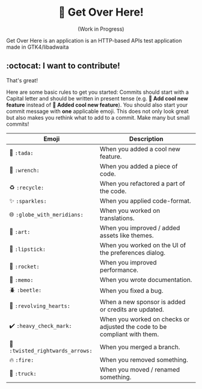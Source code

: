<!-- Based on Burn My Window README -->
<h1 align="center">🔄 Get Over Here!</h1>
<p align="center">(Work in Progress)</p>

<!-- <p align="center"> -->
<!-- <a href="https://extensions.gnome.org/extension/4679/burn-my-windows/"><img src="https://img.shields.io/badge/Download-extensions.gnome.org-e67f4d.svg?logo=gnome&logoColor=lightgrey&labelColor=303030" /></a><br/> -->
<!-- <a href="https://github.com/Schneegans/Burn-My-Windows/actions"><img src="https://github.com/Schneegans/Burn-My-Windows/workflows/Checks/badge.svg?branch=main" /></a> -->
<!-- <a href="LICENSE"><img src="https://img.shields.io/badge/License-GPLv3-blue.svg?labelColor=303030" /></a> -->
<!-- <a href="https://hosted.weblate.org/engage/burn-my-windows/"><img src="https://img.shields.io/weblate/progress/burn-my-windows?label=Translated&logo=weblate&logoColor=lightgray&labelColor=303030" /></a> -->
<!-- <a href="scripts/cloc.sh"><img src="https://img.shields.io/endpoint?url=https://gist.githubusercontent.com/Schneegans/8cf45f23253ff09b21196e7271378762/raw/loc.json" /></a> -->
<!-- <a href="scripts/cloc.sh"><img src="https://img.shields.io/endpoint?url=https://gist.githubusercontent.com/Schneegans/8cf45f23253ff09b21196e7271378762/raw/comments.json" /></a> -->
<!-- </p> -->

Get Over Here is an application is an HTTP-based APIs test application made in GTK4/libadwaita

<!-- Effect | Preview -->
<!-- -----|-------- -->
<!-- **Apparition** <br> This effect hides your windows by violently sucking them into the void of magic! | <img src ="docs/pics/apparition.gif" /> -->
<!-- **Broken Glass** <br> Shatter your windows into a shower sharp shards! This effect can be configured so that the shards fly away from your mouse pointer position!| <img src ="docs/pics/glass.gif" /> -->
<!-- **Doom** <br> Melt your windows. Inspired by the legendary screen transitions of the original Doom. | <img src ="docs/pics/doom.gif" /> -->
<!-- **Energize A** <br> Beam your windows away! | <img src ="docs/pics/energizeA.gif" /> -->
<!-- **Energize B** <br> Using different transporter technology results in an alternative visual effect. | <img src ="docs/pics/energizeB.gif" /> -->
<!-- **Fire** <br> The classic effect inspired by Compiz. However, this is implemented using a GLSL shader and not with a particle system like in the old days. | <img src ="docs/pics/fire.gif" /> -->
<!-- **Hexagon** <br> With glowing lines and hexagon-shaped tiles, this effect looks very sci-fi. | <img src ="docs/pics/hexagon.gif" /> -->
<!-- **Incinerate** <br> A less snappy but definitely more fancy take on the fire effect. | <img src ="docs/pics/incinerate.gif" /> -->
<!-- **Matrix** <br> Turn your windows into a shower of green letters! The color is actually configurable.| <img src ="docs/pics/matrix.gif" /> -->
<!-- **Pixelate** <br> Pixelate your windows and randomly hide pixels until the entire window is gone.| <img src ="docs/pics/pixelate.gif" /> -->
<!-- **Pixel Wheel** <br> This simple effect pixelates the window and hides the pixels in a wheel-like fashion.| <img src ="docs/pics/pixel-wheel.gif" /> -->
<!-- **Pixel Wipe** <br> This effect pixelates the window and hides the pixels radially, starting from the pointer position.| <img src ="docs/pics/pixel-wipe.gif" /> -->
<!-- **Snap of Disintegration** <br> Dissolve your windows into a cloud of dust.| <img src ="docs/pics/snap.gif" /> -->
<!-- **T-Rex Attack** <br> Destroy your windows with a series of violent slashes!| <img src ="docs/pics/trex.gif" /> -->
<!-- **TV-Effect** <br> This is a very simple effect to demonstrate that this extension could also be used in a more professional environment. | <img src ="docs/pics/tv.gif" /> -->
<!-- **Wisps** <br> Let your windows be carried away to the realm of dreams by these little fairies! | <img src ="docs/pics/wisps.gif" /> -->
<!-- **Your Effect!** <br> The extension is very modular and with a bit of creativity and GLSL knowledge, [you can easily create your own effects](docs/how-to-create-new-effects.md). | [![Create your own effects](docs/pics/custom.jpg)](docs/how-to-create-new-effects.md) -->
<!--  -->
<!-- ## ✅ Supported Versions -->
<!--  -->
<!-- Not every effect is available on each version of GNOME or KWin. -->
<!-- Below is a table which summarizes the current availability for all effects. -->
<!--  -->
<!-- <table width="100%"> -->
<!-- <tr> -->
<!-- <td></td> -->
<!-- <td colspan="5"><strong>GNOME</strong></td> -->
<!-- <td colspan="1"><strong>KWin</strong></td> -->
<!-- </tr> -->
<!-- <tr><td></td>                        <td>3.36</td><td>3.38</td><td>40</td><td>41</td><td>42</td><td>5.25.0</td></tr> -->
<!-- <tr><td>Apparition</td>              <td>  </td>   <td>✅</td>  <td>✅</td><td>✅</td><td>✅</td><td>  </td>   </tr> -->
<!-- <tr><td>Broken Glass</td>            <td>  </td>   <td>  </td>  <td>✅</td><td>✅</td><td>✅</td><td>  </td>   </tr> -->
<!-- <tr><td>Doom</td>                    <td>  </td>   <td>✅</td>  <td>✅</td><td>✅</td><td>✅</td><td>✅</td>   </tr> -->
<!-- <tr><td>Energize A</td>              <td>✅</td>   <td>✅</td>  <td>✅</td><td>✅</td><td>✅</td><td>✅</td>   </tr> -->
<!-- <tr><td>Energize B</td>              <td>✅</td>   <td>✅</td>  <td>✅</td><td>✅</td><td>✅</td><td>✅</td>   </tr> -->
<!-- <tr><td>Fire</td>                    <td>✅</td>   <td>✅</td>  <td>✅</td><td>✅</td><td>✅</td><td>✅</td>   </tr> -->
<!-- <tr><td>Hexagon</td>                 <td>✅</td>   <td>✅</td>  <td>✅</td><td>✅</td><td>✅</td><td>✅</td>   </tr> -->
<!-- <tr><td>Incinerate</td>              <td>✅</td>   <td>✅</td>  <td>✅</td><td>✅</td><td>✅</td><td>✅</td>   </tr> -->
<!-- <tr><td>Matrix</td>                  <td>  </td>   <td>  </td>  <td>✅</td><td>✅</td><td>✅</td><td>  </td>   </tr> -->
<!-- <tr><td>Pixelate</td>                <td>✅</td>   <td>✅</td>  <td>✅</td><td>✅</td><td>✅</td><td>✅</td>   </tr> -->
<!-- <tr><td>Pixel Wheel</td>             <td>✅</td>   <td>✅</td>  <td>✅</td><td>✅</td><td>✅</td><td>✅</td>   </tr> -->
<!-- <tr><td>Pixel Wipe</td>              <td>✅</td>   <td>✅</td>  <td>✅</td><td>✅</td><td>✅</td><td>✅</td>   </tr> -->
<!-- <tr><td>Snap of Disintegration</td>  <td>  </td>   <td>  </td>  <td>✅</td><td>✅</td><td>✅</td><td>  </td>   </tr> -->
<!-- <tr><td>T-Rex Attack</td>            <td>  </td>   <td>  </td>  <td>✅</td><td>✅</td><td>✅</td><td>  </td>   </tr> -->
<!-- <tr><td>TV-Effect</td>               <td>✅</td>   <td>✅</td>  <td>✅</td><td>✅</td><td>✅</td><td>✅</td>   </tr> -->
<!-- <tr><td>Wisps</td>                   <td>✅</td>   <td>✅</td>  <td>✅</td><td>✅</td><td>✅</td><td>✅</td>   </tr> -->
<!-- </table> -->
<!--  -->

<!-- ## 💞 These People _love_ this Extension -->
<!--  -->
<!-- While [coding new features](docs/how-to-create-new-effects.md) or [translating the extension](https://hosted.weblate.org/engage/burn-my-windows/) are the most awesome ways to contribute, providing financial support will help me stay motivated to invest my spare time to keep the project alive in the future. -->

<!-- <h3 align="center">🥇 Current Gold Sponsors</h3> -->
<!-- <p align="center"> -->
<!--   <a href="https://github.com/D3vil0p3r">D3vil0p3r</a><br> -->
<!--   Maxence Sebald<br> -->
<!--   <a href="https://github.com/dennis1248">Dennis ten Hoove</a><br> -->
<!-- </p> -->

<!-- <h3 align="center">🥈 Current Silver Sponsors</h3> -->
<!-- <p align="center"> -->
<!--   <a href="https://github.com/danielheadbang">@danielheadbang</a><br> -->
<!--   <a href="https://github.com/MRR-dev">@MRR-dev</a><br> -->
<!--   <a href="https://github.com/castrojo">Jorge Castro</a><br> -->
<!-- </p> -->

<!-- <h3 align="center">🥉 Current Bronze Sponsors</h3> -->
<!-- <p align="center"> -->
<!--   <a href='https://github.com/AngelBrielez'>Angel Brielez</a> -->
  <!-- <a href="https://github.com/sponsors/Schneegans">Become the first!</a><br> -->
<!-- </p> -->

<!-- <h3 align="center">🏅 Previous Sponsors and One-Time Donators</h3> -->
<!-- <p align="center"> -->
<!--   <a href="https://github.com/Aggraxis">@Aggraxis</a><br> -->
<!--   <a href="https://twitter.com/tjiiik">tj3k</a><br> -->
<!--   <a href="https://github.com/wolfyrion">@wolfyrion</a><br> -->
<!--   <a href="https://github.com/MrTomRod">@MrTomRod</a><br> -->
<!--   Pouhiou<br> -->
<!--   DAPREMONT Christophe<br> -->
<!--   <a href="https://github.com/manero6">@manero6</a><br> -->
<!--   <a href="https://github.com/RickStanley">@RickStanley</a><br> -->
<!-- </p> -->
<!--  -->
<!--  -->
<!-- Do you want to show that you love it too? You may <a href="https://github.com/sponsors/Schneegans">become a sponsor for as little as 1$ / month</a>! -->
<!-- If you like this extension, you may also want to try one of my other GNOME extensions: [🧊 Desktop-Cube](https://github.com/Schneegans/Desktop-Cube) or [🍰 Fly-Pie](https://github.com/Schneegans/Fly-Pie/)! -->
<!--  -->
<!-- ## ⬇️ Installation (GNOME) -->
<!--  -->
<!-- You can either install the Burn-My-Windows extension from extensions.gnome.org (a), download a stable release -->
<!-- from GitHub (b) or clone the latest version directly with `git` (c). -->
<!--  -->
<!-- ### a) Installing from extensions.gnome.org -->
<!--  -->
<!-- This is the easiest way to install the Burn-My-Windows extension. Just head over to -->
<!-- [extensions.gnome.org](https://extensions.gnome.org/extension/4679/burn-my-windows/) and flip the switch! -->
<!-- If you want to use a more up-to-date version, you can try one of the methods listed below. -->

<!-- ### b) Downloading a Stable Release -->
<!--  -->
<!-- Execute this command to download the latest stable release: -->
<!--  -->
<!-- ```bash -->
<!-- wget https://github.com/Schneegans/Burn-My-Windows/releases/latest/download/burn-my-windows@schneegans.github.com.zip -->
<!-- ``` -->
<!--  -->
<!-- Install it by executing the following command. If you have the Burn-My-Windows extension already installed and want to upgrade to -->
<!-- the latest version, append the `--force` flag in order to overwrite existing installs of the Burn-My-Windows extension. -->
<!--  -->
<!-- ```bash -->
<!-- gnome-extensions install burn-my-windows@schneegans.github.com.zip -->
<!-- ``` -->
<!--  -->
<!-- Then restart GNOME Shell with <kbd>Alt</kbd> + <kbd>F2</kbd>, <kbd>r</kbd> + <kbd>Enter</kbd>. -->
<!-- Or logout / login if you are on Wayland. -->
<!-- Then you can enable the extension with the *Gnome Tweak Tool*, the *Extensions* application or with this command: -->
<!--  -->
<!-- ```bash -->
<!-- gnome-extensions enable burn-my-windows@schneegans.github.com -->
<!-- ``` -->
<!--  -->
<!-- ### c) Cloning the Latest Version with `git` -->
<!--  -->
<!-- You should **not** clone the Burn-My-Windows extension directly to the `~/.local/share/gnome-shell/extensions` directory as this may get overridden occasionally! -->
<!-- Execute the clone command below where you want to have the source code of the extension. -->
<!--  -->
<!-- ```bash -->
<!-- git clone https://github.com/Schneegans/Burn-My-Windows.git -->
<!-- cd Burn-My-Windows -->
<!-- ``` -->
<!--  -->
<!-- Now you will have to install the extension. -->
<!-- The `make` command below compiles the locales, schemas and resources, creates a zip file of the extension and finally installs it with the `gnome-extensions` tool. -->
<!--  -->
<!-- ```bash -->
<!-- make install -->
<!-- ``` -->

<!-- Then restart GNOME Shell with <kbd>Alt</kbd> + <kbd>F2</kbd>, <kbd>r</kbd> + <kbd>Enter</kbd>. -->
<!-- Or logout / login if you are on Wayland. -->
<!-- Then you can enable the extension with the *Gnome Tweak Tool*, the *Extensions* application or with this command: -->
<!--  -->
<!-- ```bash -->
<!-- gnome-extensions enable burn-my-windows@schneegans.github.com -->
<!-- ``` -->

<!--  -->
<!-- ## ⬇️ Installation (KWin) -->
<!--  -->
<!-- You can either download the effects from the KDE store (a), download a stable version from GitHub (b) or clone the latest version directly with `git` (c). -->
<!--  -->
<!-- ### a) Download from the [KDE Store](https://store.kde.org/p/1861183) -->
<!--  -->
<!-- You can directly get the effects from within your system settings. Just go to your System Settings, then "Workspace Behavior", and "Desktop Effects". Then click on "Get new Desktop Effetcs...". -->
<!--  -->
<!-- ### b) Downloading a Stable Release -->
<!--  -->
<!-- Execute this command to download the latest stable release: -->
<!--  -->
<!-- ```bash -->
<!-- wget https://github.com/Schneegans/Burn-My-Windows/releases/latest/download/burn_my_windows_kwin4.tar.gz -->
<!-- ``` -->
<!--  -->
<!-- Install it by executing the following commands. -->
<!--  -->
<!-- ```bash -->
<!-- mkdir -p ~/.local/share/kwin/effects -->
<!-- tar -xf burn_my_windows_kwin4.tar.gz -C ~/.local/share/kwin/effects -->
<!-- ``` -->
<!--  -->
<!-- Then select the desired effects in the system settings under "Desktop Effects". -->
<!--  -->
<!--  -->
<!-- ### c) Cloning the Latest Version with `git` -->
<!--  -->
<!-- Execute the clone command below where you want to have the source code of the extension. -->
<!--  -->
<!-- ```bash -->
<!-- git clone https://github.com/Schneegans/Burn-My-Windows.git -->
<!-- cd Burn-My-Windows -->
<!-- ``` -->
<!--  -->
<!-- Now you will have to build the effects and copy them to your KWin effect directory. -->
<!--  -->
<!-- ```bash -->
<!-- ./kwin/build.sh -->
<!-- mkdir -p ~/.local/share/kwin/effects -->
<!-- tar -xf kwin/burn_my_windows_kwin4.tar.gz -C ~/.local/share/kwin/effects -->
<!-- ``` -->
<!--  -->
<!-- That's it! -->
<!-- You can now select the desired effects in the system settings under "Desktop Effects". -->
<!--  -->

## :octocat: I want to contribute!

That's great!

Here are some basic rules to get you started:
Commits should start with a Capital letter and should be written in present tense (e.g. __:tada: Add cool new feature__ instead of __:tada: Added cool new feature__).
You should also start your commit message with **one** applicable emoji.
This does not only look great but also makes you rethink what to add to a commit. Make many but small commits!

Emoji | Description
------|------------
:tada: `:tada:` | When you added a cool new feature.
:wrench: `:wrench:` | When you added a piece of code.
:recycle: `:recycle:` | When you refactored a part of the code.
:sparkles: `:sparkles:` | When you applied code-format.
:globe_with_meridians: `:globe_with_meridians:` | When you worked on translations.
:art: `:art:` | When you improved / added assets like themes.
:lipstick: `:lipstick:` | When you worked on the UI of the preferences dialog.
:rocket: `:rocket:` | When you improved performance.
:memo: `:memo:` | When you wrote documentation.
:beetle: `:beetle:` | When you fixed a bug.
:revolving_hearts: `:revolving_hearts:` | When a new sponsor is added or credits are updated.
:heavy_check_mark: `:heavy_check_mark:` | When you worked on checks or adjusted the code to be compliant with them.
:twisted_rightwards_arrows: `:twisted_rightwards_arrows:` | When you merged a branch.
:fire: `:fire:` | When you removed something.
:truck: `:truck:` | When you moved / renamed something.

